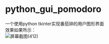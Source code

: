 # python_gui_pomodoro
一个使用python tkinter实现番茄钟的用户图形界面  
效果如果所示：  
![屏幕截图(412)](https://user-images.githubusercontent.com/53106447/210031872-ab62d569-087a-4656-b390-711319db1dfb.png)
